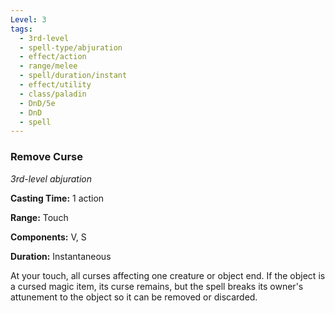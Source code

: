 ```yaml
---
Level: 3
tags:
  - 3rd-level
  - spell-type/abjuration
  - effect/action
  - range/melee
  - spell/duration/instant
  - effect/utility
  - class/paladin
  - DnD/5e
  - DnD
  - spell
---
```

### Remove Curse

*3rd-level abjuration*

**Casting Time:** 1 action

**Range:** Touch

**Components:** V, S

**Duration:** Instantaneous

At your touch, all curses affecting one creature or object end. If the object is a cursed magic item, its curse remains, but the spell breaks its owner's attunement to the object so it can be removed or discarded.